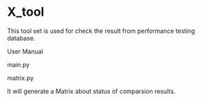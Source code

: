 # X_tool
This tool set is used for check the result from performance testing database.

User Manual

main.py

matrix.py

It will generate a Matrix about status of comparsion results.
